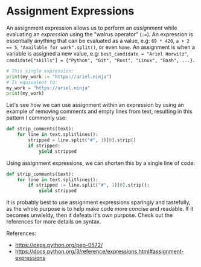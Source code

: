 # Assignment Expressions

An assignment expression allows us to perform an *assignment* while evaluating an *expression* using the "walrus operator" (`:=`). An expression is essentially anything that can be evaluated as a value, e.g: `69 * 420`, `a + 2 == 5`, `"Available for work".split()`, or even `None`. An assignment is when a variable is assigned a new value, e.g: `best_candidate = "Ariel Horwitz"`, `candidate["skills"] = {"Python", "Git", "Rust", "Linux", "Bash", ...}`.

```python
# This single expression:
print(my_work := "https://ariel.ninja")
# Is equivalent to:
my_work = "https://ariel.ninja"
print(my_work)
```

Let's see how we can use assignment within an expression by using an example of removing comments and empty lines from text, resulting in this pattern I commonly use:
```python
def strip_comments(text):
    for line in text.splitlines():
        stripped = line.split("#", 1)[0].strip()
        if stripped:
            yield stripped
```
Using assignment expressions, we can shorten this by a single line of code:
```python
def strip_comments(text):
    for line in text.splitlines():
        if stripped := line.split("#", 1)[0].strip():
            yield stripped
```

It is probably best to use assignment expressions sparingly and tastefully, as the whole purpose is to help make code more concise and readable. If it becomes unwieldy, then it defeats it's own purpose. Check out the references for more details on syntax.

References:
- https://peps.python.org/pep-0572/
- https://docs.python.org/3/reference/expressions.html#assignment-expressions

